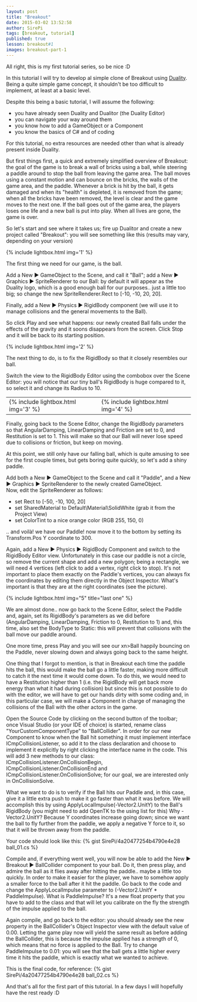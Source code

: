 ```yaml
---
layout: post
title: "Breakout"
date: 2015-03-02 13:52:58
author: SirePi
tags: [breakout, tutorial]
published: true
lesson: breakout#1
images: breakout-part-1
---
```

All right, this is my first tutorial series, so be nice :D

In this tutorial I will try to develop al simple clone of Breakout using <a title="" target="_blank" href="http://duality.adamslair.net">Duality</a>.
Being a quite simple game concept, it shouldn't be too difficult to implement, at least at a basic level.
<!--more-->

Despite this being a basic tutorial, I will assume the following:

* you have already seen Duality and Dualitor (the Duality Editor)
* you can navigate your way around them
* you know how to add a GameObject or a Component
* you know the basics of C# and of coding

For this tutorial, no extra resources are needed other than what is already present inside Duality.

But first things first, a quick and extremely simplified overview of Breakout: the goal of the game is to break a wall of bricks using a ball, while steering a paddle around to stop the ball from leaving the game area. The ball moves using a constant motion and can bounce on the bricks, the walls of the game area, and the paddle. Whenever a brick is hit by the ball, it gets damaged and when its "health" is depleted, it is removed from the game; when all the bricks have been removed, the level is clear and the game moves to the next one. If the ball goes out of the game area, the players loses one life and a new ball is put into play. When all lives are gone, the game is over.

So let's start and see where it takes us; fire up Dualitor and create a new project called "Breakout": you will see something like this (results may vary, depending on your version)

{% include lightbox.html img='1' %}

The first thing we need for our game, is the ball.

Add a <xm>New &#9654; GameObject</xm> to the Scene, and call it "<xn>Ball</xn>"; add a <xm>New &#9654; Graphics &#9654; SpriteRenderer</xm> to our <xn>Ball</xn>: by default it will appear as the Duality logo, which is a good enough ball for our purposes.. just a little too big; so change the new <xp>SpriteRenderer.Rect</xp> to <xc>[-10, -10, 20, 20]</xc>.

Finally, add a <xm>New &#9654; Physics &#9654; RigidBody</xm> component (we will use it to manage collisions and the general movements to the <xn>Ball</xn>).

So click <xd>Play</xd> and see what happens: our newly created <xn>Ball</xn> falls under the effects of the gravity and it soons disappears from the screen. Click <xd>Stop</xd> and it will be back to its starting position.

{% include lightbox.html img='2' %}

The next thing to do, is to fix the <xp>RigidBody</xp> so that it closely resembles our ball.  

Switch the view to the <xd>RigidBody Editor</xd> using the combobox over the <xd>Scene Editor</xd>: you will notice that our tiny ball's <xp>RigidBody</xp> is huge compared to it, so select it and change its <xp>Radius</xp> to <xc>10</xc>.
<table>
<tr>
<td>{% include lightbox.html img='3' %}</td>
<td>{% include lightbox.html img='4' %}</td>
</tr>
</table>
Finally, going back to the <xd>Scene Editor</xd>, change the <xp>RigidBody</xp> parameters so that <xp>AngularDamping</xp>, <xp>LinearDamping</xp> and <xp>Friction</xp> are set to <xc>0</xc>, and <xp>Restitution</xp>
is set to <xc>1</xc>. This will make so that our <xn>Ball</xn> will never lose speed due to collisions or friction, but keep on moving.

At this point, we still only have our falling ball, which is quite amusing to see for the first couple times, but gets boring quite quickly, so let's add a shiny paddle.

Add both a <xm>New &#9654; GameObject</xm> to the Scene and call it "<xn>Paddle</xn>", and a <xm>New &#9654; Graphics &#9654; SpriteRenderer</xm> to the newly created GameObject.  
Now, edit the <xp>SpriteRenderer</xp> as follows:

* set <xp>Rect</xp> to <xc>[-50, -10, 100, 20]</xc>
* set <xp>SharedMaterial</xp> to <xc>Default\Material\SolidWhite</xc> (grab it from the <xd>Project View</xd>)
* set <xp>ColorTint</xp> to a nice orange color (RGB <xc>255, 150, 0</xc>)

.. and voil&#224;! we have our <xn>Paddle</xn>! now move it to the bottom by setting its <xp>Transform.Pos</xp> Y coordinate to <xc>300</xc>.

Again, add a <xm>New &#9654; Physics &#9654; RigidBody</xm> Component and switch to the <xd>RigidBody Editor</xd> view. Unfortunately in this case our paddle is not a circle, so remove the current shape and add a new polygon; being a rectangle, we will need 4 vertices (left click to add a vertex, right click to stop). It's not important to place them exactly on the <xn>Paddle</xn>'s vertices, you can always fix the coordinates by editing them directly in
the <xd>Object Inspector</xd>. What's important is that they are at the right coordinates (see the picture).

{% include lightbox.html img="5" title="last one" %}

We are almost done.. now go back to the <xd>Scene Editor</xd>, select the <xn>Paddle</xn> and, again, set its <xp>RigidBody</xp>'s parameters as we did before (<xp>AngularDamping</xp>, <xp>LinearDamping</xp>, <xp>Friction</xp> to <xc>0</xc>, <xp>Restitution</xp> to <xc>1</xc>) and, this time, also set the <xp>BodyType</xp> to <xc>Static</xc>: this will prevent that collisions with
the ball move our paddle around.

One more time, press <xd>Play</xd> and you will see our xn>Ball</span> happily bouncing on the <xn>Paddle</xn>, never slowing down and always going back to the same height.

One thing that I forgot to mention, is that in Breakout each time the paddle hits the ball, this would make the ball go a little faster, making more difficult to catch it the next time it would come down. To do this, we would need to have a Restitution higher than 1 (i.e. the RigidBody will get back more energy than what it had during collision) but since this is not possible to do with the editor, we will have to get our hands dirty with some coding and, in this particular case, we will make a Component in charge
of managing the collisions of the Ball with the other actors in the game.

Open the Source Code by clicking on the second button of the toolbar; once Visual Studio (or your IDE of choice) is started, rename class "<xn>YourCustomComponentType</xn>" to "<xn>BallCollider</xn>". In order for our new Component to know when the Ball hit something it must implement interface <xp>ICmpCollisionListener</xp>, so add it to the class declaration and choose to implement it explicitly by right clicking the interface name in the code. This will add 3 new methods to our class: <xp> ICmpCollisionListener.OnCollisionBegin</xp>, <xp>ICmpCollisionListener.OnCollisionEnd</xp> and <xp>ICmpCollisionListener.OnCollisionSolve</xp>; for our goal, we are interested only in <xp>OnCollisionSolve</xp>.

What we want to do is to verify if the Ball hits our Paddle and, in this case, give it a little extra push to make it go faster than what it was before. We will accomplish this by using <xc>ApplyLocalImpulse(-Vector2.UnitY)</xc> to the Ball's <xp>RigidBody</xp> (you might need to add OpenTK to the using list for this) Why -Vector2.UnitY? Because Y
coordinates increase going down; since we want the ball to fly further from the paddle, we apply a negative Y force to it, so that it will be thrown away from the paddle.

Your code should look like this:
{% gist SirePi/4a20477254b4790e4e28 ball_01.cs %}

Compile and, if everything went well, you will now be able to add the <xm>New &#9654; Breakout &#9654; BallCollider</xm> component to your ball. Do it, then press play, and admire the ball as it flies away after hitting the paddle.. maybe a little too quickly. In order to make it easier for the player, we have to somehow apply a smaller force to the ball after it hit the paddle. Go back to the code and change the <xc>ApplyLocalImpulse</xc> parameter to <xc>(-Vector2.UnitY * PaddleImpulse)</xc>. What is PaddleImpulse? It's a new float property that you have to add to the class and that will let you calibrate on the fly the strength of the impulse applied to the ball.

Again compile, and go back to the editor: you should already see the new property in the <xp>BallCollider</xp>'s <xd>Object Inspector</xd> view with the default value of <xc>0.00</xc>.
Letting the game play now will yield the same result as before adding the <xp>BallCollider</xp>, this is because the impulse applied has a strength of 0, which means that no force is applied to the Ball. Try to change <xp>PaddleImpulse</xp> to <xc>0.01</xc>: you will see that the ball gets a little higher every time it hits the paddle, which is exactly what we wanted to achieve.

This is the final code, for reference:
{% gist SirePi/4a20477254b4790e4e28 ball_02.cs %}

And that's all for the first part of this tutorial. In a few days I will hopefully have the rest ready :D